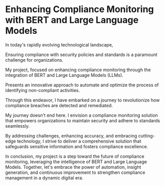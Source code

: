 # Enhancing Compliance Monitoring with BERT and Large Language Models

In today's rapidly evolving technological landscape,

Ensuring compliance with security policies and standards is a paramount challenge for organizations. 

My project, focused on enhancing compliance monitoring through the integration of BERT and Large Language Models (LLMs). 

Presents an innovative approach to automate and optimize the process of identifying non-compliant activities.

Through this endeavor, I have embarked on a journey to revolutionize how compliance breaches are detected and remediated.

My journey doesn't end here. I envision a compliance monitoring solution that empowers organizations to maintain security and adhere 
to standards seamlessly. 

By addressing challenges, enhancing accuracy, and embracing cutting-edge technology, I strive to deliver a comprehensive solution that 
safeguards sensitive information and fosters compliance excellence.

In conclusion, my project is a step toward the future of compliance monitoring, leveraging the intelligence of BERT and Large
Language Models. Together, let's embrace the power of automation, insight generation, and continuous improvement to strengthen 
compliance management in a dynamic digital era.
